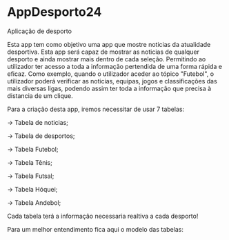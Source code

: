 # AppDesporto24
Aplicação de desporto 

Esta app tem como objetivo uma app que mostre noticias da atualidade desportiva. Esta app será capaz de mostrar as noticias de qualquer desporto e ainda mostrar mais dentro de cada seleção. Permitindo ao utilizador ter acesso a toda a informação pertendida de uma forma rápida e eficaz.
Como exemplo, quando o utilizador aceder ao tópico "Futebol", o utilizador poderá verificar as noticias, equipas, jogos e classificações das mais diversas ligas, podendo assim ter toda a informação que precisa à distancia de um clique.

Para a criação desta app, iremos necessitar de usar 7 tabelas:

-> Tabela de noticias;

-> Tabela de desportos;

-> Tabela Futebol;

-> Tabela Tênis;

-> Tabela Futsal;

-> Tabela Hóquei;

-> Tabela Andebol;

Cada tabela terá a informação necessaria realtiva a cada desporto!

Para um melhor entendimento fica aqui o modelo das tabelas:

